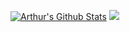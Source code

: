 [![Arthur's Github Stats](https://github-readme-stats.vercel.app/api?username=arthurcarrell&show_icons=true&theme=radical)](https://github.com/anuraghazra/github-readme-stats)
<img src=https://img.pokemondb.net/sprites/scarlet-violet/normal/quagsire.png>
